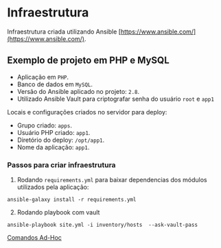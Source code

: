 # Infraestrutura

Infraestrutura criada utilizando Ansible [https://www.ansible.com/](https://www.ansible.com/).

## Exemplo de projeto em PHP e MySQL

* Aplicação em `PHP`.
* Banco de dados em `MySQL`.
* Versão do Ansible aplicado no projeto: `2.8`.
* Utilizado Ansible Vault para criptografar senha do usuário `root` e `app1` 

Locais e configurações criados no servidor para deploy:

* Grupo criado: `apps`.
* Usuário PHP criado: `app1`.
* Diretório do deploy: `/opt/app1`.
* Nome da aplicação: `app1`.


### Passos para criar infraestrutura

1. Rodando `requirements.yml` para baixar dependencias dos módulos utilizados pela aplicação:

```
ansible-galaxy install -r requirements.yml 
```

2. Rodando playbook com vault

```
ansible-playbook site.yml -i inventory/hosts  --ask-vault-pass
```

[Comandos Ad-Hoc](ad-hoc/_overview.md)
